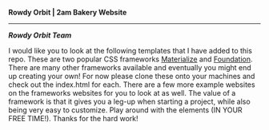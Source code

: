 **Rowdy Orbit | 2am Bakery Website**

---

***Rowdy Orbit Team***


I would like you to look at the following templates that I have added to this repo. These are two popular CSS frameworks [Materialize](http://materializecss.com/getting-started.html) and [Foundation](http://foundation.zurb.com/sites/docs/). There are many other frameworks available and eventually you might end up creating your own! For now please clone these onto your machines and check out the index.html for each. There are a few more example websites on the frameworks websites for you to look at as well. The value of a framework is that it gives you a leg-up when starting a project, while also being very easy to customize. Play around with the elements (IN YOUR FREE TIME!). Thanks for the hard work!
